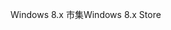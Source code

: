 <span data-ttu-id="608b6-101">Windows 8.x 市集</span><span class="sxs-lookup"><span data-stu-id="608b6-101">Windows 8.x Store</span></span>